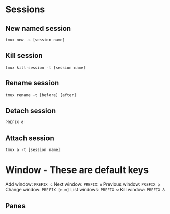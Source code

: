 # Sessions

## New named session

`tmux new -s [session name]`

## Kill session
`tmux kill-session -t [session name]`

## Rename session
`tmux rename -t [before] [after]`

## Detach session
`PREFIX d`

## Attach session
`tmux a -t [session name]`



# Window  - These are default keys
Add window: `PREFIX c`
Next window: `PREFIX n`
Previous window: `PREFIX p`
Change window: `PREFIX [num]`
List windows: `PREFIX w`
Kill window: `PREFIX &`

## Panes


